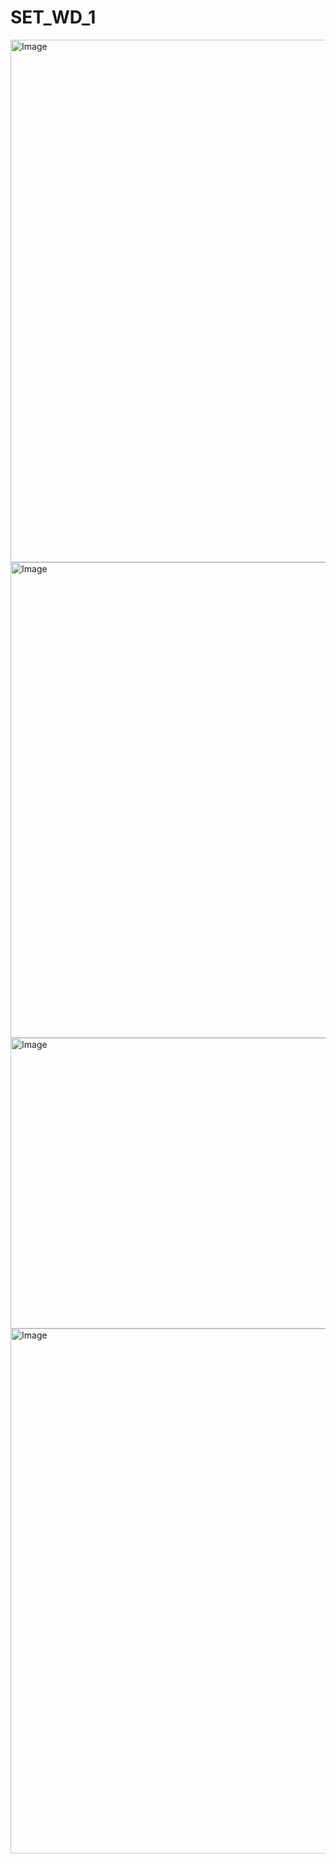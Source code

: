 # SET_WD_1
<img width="1870" height="836" alt="Image" src="https://github.com/user-attachments/assets/2e9b1c21-5865-4dbc-9235-847c2786549b" />
<img width="1410" height="761" alt="Image" src="https://github.com/user-attachments/assets/972d6b2f-f9f5-4b13-9fb4-f3b8e74c8fb2" />
<img width="1516" height="465" alt="Image" src="https://github.com/user-attachments/assets/3b0be341-6f47-482e-9191-e707cf8ef813" />
<img width="1798" height="840" alt="Image" src="https://github.com/user-attachments/assets/68996721-69e9-46f3-9458-32eaafb7b51c" />
